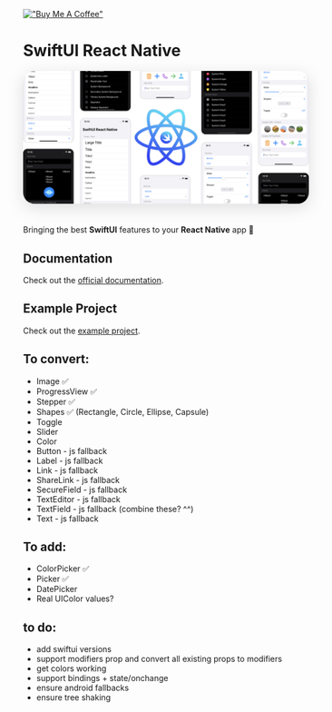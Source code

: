 [!["Buy Me A Coffee"](https://www.buymeacoffee.com/assets/img/custom_images/orange_img.png)](https://www.buymeacoffee.com/hugemathguy)

# SwiftUI React Native

<img class="cover" style="border-radius: 20px; box-shadow: rgba(100, 100, 111, 0.2) 0px 7px 29px 0px; margin-bottom: 20px" src="assets/cover.png" />

Bringing the best **SwiftUI** features to your **React Native** app :rocket:

## Documentation

Check out the [official documentation](https://swiftui-react-native.vercel.app).

## Example Project

Check out the [example project](./example/).

## To convert:

- Image ✅
- ProgressView ✅
- Stepper ✅
- Shapes ✅ (Rectangle, Circle, Ellipse, Capsule)
- Toggle
- Slider
- Color
- Button - js fallback
- Label - js fallback
- Link - js fallback
- ShareLink - js fallback
- SecureField - js fallback
- TextEditor - js fallback
- TextField - js fallback (combine these? ^^)
- Text - js fallback

## To add:

- ColorPicker ✅
- Picker ✅
- DatePicker
- Real UIColor values?

## to do:

- add swiftui versions
- support modifiers prop and convert all existing props to modifiers
- get colors working
- support bindings + state/onchange
- ensure android fallbacks
- ensure tree shaking

